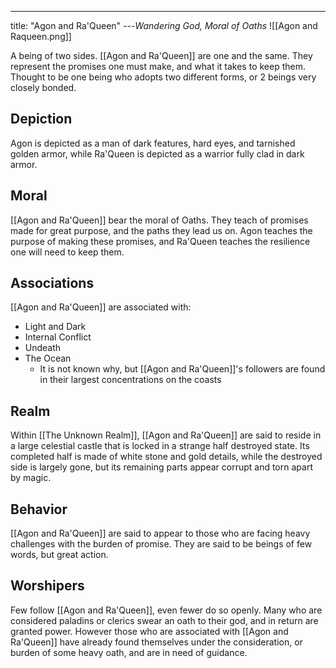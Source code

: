 ---
title: "Agon and Ra'Queen"
---*Wandering God, Moral of Oaths*
![[Agon and Raqueen.png]]

A being of two sides. [[Agon and Ra'Queen]] are one and the same. They represent the promises one must make, and what it takes to keep them. Thought to be one being who adopts two different forms, or 2 beings very closely bonded.

## Depiction
Agon is depicted as a man of dark features, hard eyes, and tarnished golden armor, while Ra'Queen is depicted as a warrior fully clad in dark armor.

## Moral
[[Agon and Ra'Queen]] bear the moral of Oaths. They teach of promises made for great purpose, and the paths they lead us on. Agon teaches the purpose of making these promises, and Ra'Queen teaches the resilience one will need to keep them.

## Associations
[[Agon and Ra'Queen]] are associated with:
- Light and Dark
- Internal Conflict
- Undeath
- The Ocean
	- It is not known why, but [[Agon and Ra'Queen]]'s followers are found in their largest concentrations on the coasts

## Realm
Within [[The Unknown Realm]], [[Agon and Ra'Queen]] are said to reside in a large celestial castle that is locked in a strange half destroyed state. Its completed half is made of white stone and gold details, while the destroyed side is largely gone, but its remaining parts appear corrupt and torn apart by magic.

## Behavior
[[Agon and Ra'Queen]] are said to appear to those who are facing heavy challenges with the burden of promise. They are said to be beings of few words, but great action.

## Worshipers
Few follow [[Agon and Ra'Queen]], even fewer do so openly. Many who are considered paladins or clerics swear an oath to their god, and in return are granted power. However those who are associated with [[Agon and Ra'Queen]] have already found themselves under the consideration, or burden of some heavy oath, and are in need of guidance.